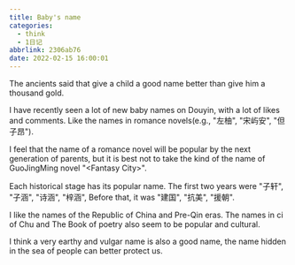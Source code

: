```yaml
---
title: Baby's name
categories:
  - think
  - 1日记
abbrlink: 2306ab76
date: 2022-02-15 16:00:01
---
```


The ancients said that give a child a good name better than give him a thousand gold.

I have recently seen a lot of new baby names on Douyin, with a lot of likes and comments. Like the names in romance novels(e.g., "左柚", "宋屿安", "但子昂").

I feel that the name of a romance novel will be popular by the next generation of parents, but it is best not to take the kind of the name of GuoJingMing novel "<Fantasy City\>".

Each historical stage has its popular name. The first two years were "子轩", "子涵", "诗涵", "梓涵", Before that, it was "建国", "抗美", "援朝".

I like the names of the Republic of China and Pre-Qin eras. The names in ci of Chu and The Book of poetry also seem to be popular and cultural.

I think a very earthy and vulgar name is also a good name, the name hidden in the sea of people can better protect us.

